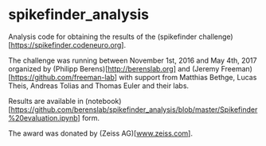 # spikefinder_analysis

Analysis code for obtaining the results of the (spikefinder challenge)[https://spikefinder.codeneuro.org].

The challenge was running between November 1st, 2016 and May 4th, 2017 organized by (Philipp Berens)[http://berenslab.org] and (Jeremy Freeman)[https://github.com/freeman-lab] with support from Matthias Bethge, Lucas Theis, Andreas Tolias and Thomas Euler and their labs.

Results are available in (notebook)[https://github.com/berenslab/spikefinder_analysis/blob/master/Spikefinder%20evaluation.ipynb] form.

The award was donated by (Zeiss AG)[www.zeiss.com]. 
